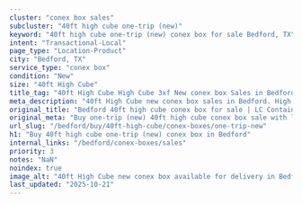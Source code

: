 ```yaml
---
cluster: "conex box sales"
subcluster: "40ft high cube one-trip (new)"
keyword: "40ft high cube one-trip (new) conex box for sale Bedford, TX"
intent: "Transactional-Local"
page_type: "Location-Product"
city: "Bedford, TX"
service_type: "conex box"
condition: "New"
size: "40ft High Cube"
title_tag: "40ft High Cube High Cube 3xf New conex box Sales in Bedford | LC Container"
meta_description: "40ft High Cube new conex box sales in Bedford. High cube containers with extra height. Fast delivery, competitive pricing. Serving conex boxes area. Quote ID: WU9. Call (214) 524-4168 for your free quote today."
original_title: "Bedford 40ft high cube conex box for sale | LC Container"
original_meta: "Buy one-trip (new) 40ft high cube conex box sale with local delivery in Bedford, TX. LC Container — local Since 2003. Request a fast quote today."
url_slug: "/bedford/buy/40ft-high-cube/conex-boxes/one-trip-new"
h1: "Buy 40ft high cube one-trip (new) conex box in Bedford"
internal_links: "/bedford/conex-boxes/sales"
priority: 3
notes: "NaN"
noindex: true
image_alt: "40ft High Cube new conex box available for delivery in Bedford"
last_updated: "2025-10-21"
---
```


<!-- TODO: Add unique city/inventory copy, images, and internal links here. -->
